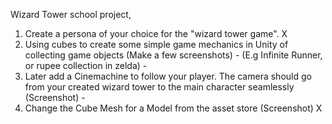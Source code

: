 Wizard Tower school project,

1) Create a persona of your choice for the "wizard tower game".                                                                                                          X
2) Using cubes to create some simple game mechanics in Unity of collecting game objects (Make a few screenshots) - (E.g Infinite Runner, or rupee collection in zelda)   -
3) Later add a Cinemachine to follow your player. The camera should go from your created wizard tower to the main character seamlessly (Screenshot)                      -
4) Change the Cube Mesh for a Model from the asset store (Screenshot)                                                                                                    X
